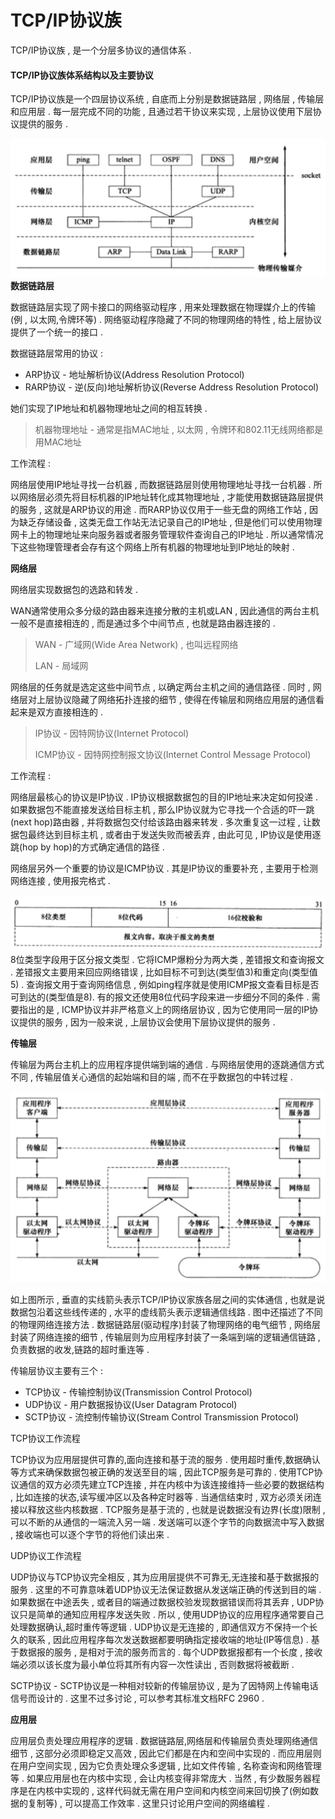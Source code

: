 # TCP/IP协议族

TCP/IP协议族 , 是一个分层多协议的通信体系 .

#### TCP/IP协议族体系结构以及主要协议

TCP/IP协议族是一个四层协议系统 , 自底而上分别是数据链路层 , 网络层 , 传输层和应用层 . 每一层完成不同的功能 , 且通过若干协议来实现 , 上层协议使用下层协议提供的服务 .

![](/assets/tcpip.png)**数据链路层**

数据链路层实现了网卡接口的网络驱动程序 , 用来处理数据在物理媒介上的传输\(例 , 以太网,令牌环等\) . 网络驱动程序隐藏了不同的物理网络的特性 , 给上层协议提供了一个统一的接口 .

数据链路层常用的协议 :

* ARP协议 - 地址解析协议\(Address Resolution Protocol\)
* RARP协议 - 逆\(反向\)地址解析协议\(Reverse Address Resolution Protocol\)

她们实现了IP地址和机器物理地址之间的相互转换 .

> 机器物理地址 - 通常是指MAC地址 , 以太网 , 令牌环和802.11无线网络都是用MAC地址

工作流程 :

网络层使用IP地址寻找一台机器 , 而数据链路层则使用物理地址寻找一台机器 . 所以网络层必须先将目标机器的IP地址转化成其物理地址 , 才能使用数据链路层提供的服务 , 这就是ARP协议的用途 . 而RARP协议仅用于一些无盘的网络工作站 , 因为缺乏存储设备 , 这类无盘工作站无法记录自己的IP地址 , 但是他们可以使用物理网卡上的物理地址来向服务器或者服务管理软件查询自己的IP地址 . 所以通常情况下这些物理管理者会存有这个网络上所有机器的物理地址到IP地址的映射 .

**网络层**

网络层实现数据包的选路和转发 .

WAN通常使用众多分级的路由器来连接分散的主机或LAN , 因此通信的两台主机一般不是直接相连的 , 而是通过多个中间节点 , 也就是路由器连接的 .

> WAN - 广域网\(Wide Area Network\) , 也叫远程网络
>
> LAN - 局域网

网络层的任务就是选定这些中间节点 , 以确定两台主机之间的通信路径 . 同时 , 网络层对上层协议隐藏了网络拓扑连接的细节 , 使得在传输层和网络应用层的通信看起来是双方直接相连的 .

> IP协议 - 因特网协议\(Internet Protocol\)
>
> ICMP协议 - 因特网控制报文协议\(Internet Control Message Protocol\)

工作流程 :

网络层最核心的协议是IP协议 . IP协议根据数据包的目的IP地址来决定如何投递 . 如果数据包不能直接发送给目标主机 , 那么IP协议就为它寻找一个合适的吓一跳\(next hop\)路由器 , 并将数据包交付给该路由器来转发 . 多次重复这一过程 , 让数据包最终达到目标主机 , 或者由于发送失败而被丢弃 , 由此可见 , IP协议是使用逐跳\(hop by hop\)的方式确定通信的路径 .

网络层另外一个重要的协议是ICMP协议 . 其是IP协议的重要补充 , 主要用于检测网络连接 , 使用报完格式 .

![](/assets/ICMP.png)8位类型字段用于区分报文类型 . 它将ICMP爆粉分为两大类 , 差错报文和查询报文 . 差错报文主要用来回应网络错误 , 比如目标不可到达\(类型值3\)和重定向\(类型值5\) . 查询报文用于查询网络信息 , 例如ping程序就是使用ICMP报文查看目标是否可到达的\(类型值是8\). 有的报文还使用8位代码字段来进一步细分不同的条件 . 需要指出的是 , ICMP协议并非严格意义上的网络层协议 , 因为它使用同一层的IP协议提供的服务 , 因为一般来说 , 上层协议会使用下层协议提供的服务 .

**传输层**

传输层为两台主机上的应用程序提供端到端的通信 . 与网络层使用的逐跳通信方式不同 , 传输层值关心通信的起始端和目的端 , 而不在乎数据包的中转过程 .

![](/assets/chuanshuceng.png)

如上图所示 , 垂直的实线箭头表示TCP/IP协议家族各层之间的实体通信 , 也就是说数据包沿着这些线传递的 , 水平的虚线箭头表示逻辑通信线路 . 图中还描述了不同的物理网络连接方法 . 数据链路层\(驱动程序\)封装了物理网络的电气细节 , 网络层封装了网络连接的细节 , 传输层则为应用程序封装了一条端到端的逻辑通信链路 , 负责数据的收发,链路的超时重连等 .

传输层协议主要有三个 :

* TCP协议 - 传输控制协议\(Transmission Control Protocol\)
* UDP协议 - 用户数据报协议\(User Datagram Protocol\)
* SCTP协议 - 流控制传输协议\(Stream Control Transmission Protocol\)

TCP协议工作流程

TCP协议为应用层提供可靠的,面向连接和基于流的服务 . 使用超时重传,数据确认等方式来确保数据包被正确的发送至目的端 , 因此TCP服务是可靠的 . 使用TCP协议通信的双方必须先建立TCP连接 , 并在内核中为该连接维持一些必要的数据结构 , 比如连接的状态,读写缓冲区以及各种定时器等 . 当通信结束时 , 双方必须关闭连接以释放这些内核数据 . TCP服务是基于流的 , 也就是说数据没有边界\(长度\)限制 , 可以不断的从通信的一端流入另一端 . 发送端可以逐个字节的向数据流中写入数据 , 接收端也可以逐个字节的将他们读出来 .

UDP协议工作流程

UDP协议与TCP协议完全相反 , 其为应用层提供不可靠无,无连接和基于数据报的服务 . 这里的不可靠意味着UDP协议无法保证数据从发送端正确的传送到目的端 . 如果数据在中途丢失 , 或者目的端通过数据校验发现数据错误而将其丢弃 , UDP协议只是简单的通知应用程序发送失败 . 所以 , 使用UDP协议的应用程序通常要自己处理数据确认,超时重传等逻辑 . UDP协议是无连接的 , 即通信双方不保持一个长久的联系 , 因此应用程序每次发送数据都要明确指定接收端的地址\(IP等信息\) . 基于数据报的服务 , 是相对于流的服务而言的 . 每个UDP数据报都有一个长度 , 接收端必须以该长度为最小单位将其所有内容一次性读出 , 否则数据将被截断 .

SCTP协议 - SCTP协议是一种相对较新的传输层协议 , 是为了因特网上传输电话信号而设计的 . 这里不过多讨论 , 可以参考其标准文档RFC 2960 .

**应用层**

应用层负责处理应用程序的逻辑 . 数据链路层,网络层和传输层负责处理网络通信细节 , 这部分必须即稳定又高效 , 因此它们都是在内和空间中实现的 . 而应用层则在用户空间实现 , 因为它负责处理众多逻辑 , 比如文件传输 , 名称查询和网络管理等 . 如果应用层也在内核中实现 , 会让内核变得非常庞大 . 当然 , 有少数服务器程序是在内核中实现的 , 这样代码就无需在用户空间和内核空间来回切换了\(例如数据的复制等\) , 可以提高工作效率 . 这里只讨论用户空间的网络编程 . 

